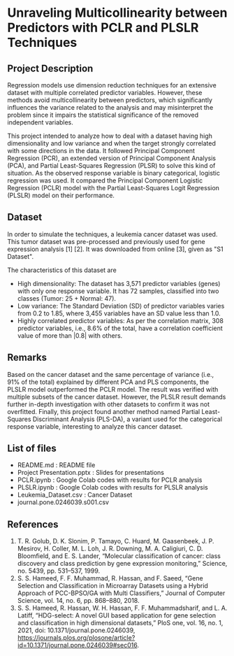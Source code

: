 # Unraveling Multicollinearity between Predictors with PCLR and PLSLR Techniques

## Project Description
Regression models use dimension reduction techniques for an extensive dataset with multiple correlated predictor variables. However, these methods avoid multicollinearity between predictors, which significantly influences the variance related to the analysis and may misinterpret the problem since it impairs the statistical significance of the removed independent variables.

This project intended to analyze how to deal with a dataset having high dimensionality and low variance and when the target strongly correlated with some directions in the data. It followed Principal Component Regression (PCR), an extended version of Principal Component Analysis (PCA), and Partial Least-Squares Regression (PLSR) to solve this kind of situation. As the observed response variable is binary categorical, logistic regression was used. It compared the Principal Component Logistic Regression (PCLR) model with the Partial Least-Squares Logit Regression (PLSLR) model on their performance.

## Dataset
In order to simulate the techniques, a leukemia cancer dataset was used. This tumor dataset was pre-processed and previously used for gene expression analysis [1] [2]. It was downloaded from online [3], given as "S1 Dataset". 

The characteristics of this dataset are 
- High dimensionality: The dataset has 3,571 predictor variables (genes) with only one response variable. It has 72 samples, classified into two classes (Tumor: 25 + Normal: 47). 
- Low variance: The Standard Deviation (SD) of predictor variables varies from 0.2 to 1.85, where 3,455 variables have an SD value less than 1.0. 
- Highly correlated predictor variables: As per the correlation matrix, 308 predictor variables, i.e., 8.6% of the total, have a correlation coefficient value of more than |0.8| with others.

## Remarks
Based on the cancer dataset and the same percentage of variance (i.e., 91% of the total) explained by different PCA and PLS components, the PLSLR model outperformed the PCLR model. The result was verified with multiple subsets of the cancer dataset. However, the PLSLR result demands further in-depth investigation with other datasets to confirm it was not overfitted. Finally, this project found another method named Partial Least-Squares Discriminant Analysis (PLS-DA), a variant used for the categorical response variable, interesting to analyze this cancer dataset.

## List of files
- README.md : README file
- Project Presentation.pptx : Slides for presentations
- PCLR.ipynb : Google Colab codes with results for PCLR analysis
- PLSLR.ipynb : Google Colab codes with results for PLSLR analysis
- Leukemia_Dataset.csv : Cancer Dataset
- journal.pone.0246039.s001.csv

## References
1. T. R. Golub, D. K. Slonim, P. Tamayo, C. Huard, M. Gaasenbeek, J. P. Mesirov, H. Coller, M. L. Loh, J. R. Downing, M. A. Caligiuri, C. D. Bloomfield, and E. S. Lander, “Molecular classification of cancer: class discovery and class prediction by gene expression monitoring,” Science, no. 5439, pp. 531–537, 1999.
2. S. S. Hameed, F. F. Muhammad, R. Hassan, and F. Saeed, “Gene Selection and Classification in Microarray Datasets using a Hybrid Approach of PCC-BPSO/GA with Multi Classifiers,” Journal of Computer Science, vol. 14, no. 6, pp. 868–880, 2018.
3. S. S. Hameed, R. Hassan, W. H. Hassan, F. F. Muhammadsharif, and L. A. Latiff, “HDG-select: A novel GUI based application for gene selection and classification in high dimensional datasets,” PloS one, vol. 16, no. 1, 2021, doi: 10.1371/journal.pone.0246039, https://journals.plos.org/plosone/article?id=10.1371/journal.pone.0246039#sec016.
